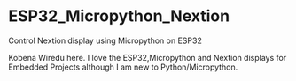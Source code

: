 # ESP32_Micropython_Nextion
Control Nextion display using Micropython on ESP32

Kobena Wiredu here. I love the ESP32,Micropython and Nextion displays
for Embedded Projects although I am new to Python/Micropython.
